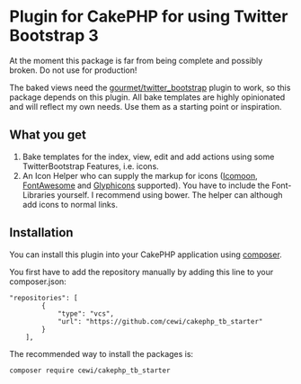 # Plugin for CakePHP for using Twitter Bootstrap 3

At the moment this package is far from being complete and possibly broken. Do not use for production!

The baked views need the [gourmet/twitter_bootstrap](https://github.com/gourmet/twitter_bootstrap) plugin to work, so this package depends on this plugin. 
All bake templates are highly opinionated and will reflect my own needs. Use them as a starting point or inspiration.

## What you get
1. Bake templates for the index, view, edit and add actions using some TwitterBootstrap Features, i.e. icons. 
2. An Icon Helper who can supply the markup for icons ([Icomoon](https://icomoon.io/), [FontAwesome](http://fortawesome.github.io/Font-Awesome/) and [Glyphicons](http://getbootstrap.com/components/) supported). You have to include the Font-Libraries yourself. I recommend using bower. The helper can although add icons to normal links.


## Installation

You can install this plugin into your CakePHP application using [composer](http://getcomposer.org).

You first have to add the repository manually by adding this line to your composer.json:

```
"repositories": [
        {
            "type": "vcs",
            "url": "https://github.com/cewi/cakephp_tb_starter"
        }
    ],
```


The recommended way to install the packages is:

```
composer require cewi/cakephp_tb_starter
```
